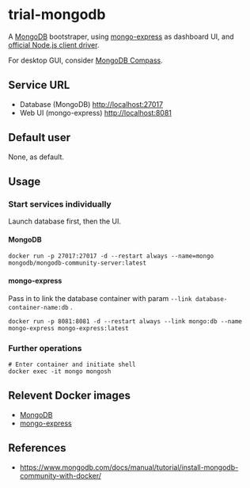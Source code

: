 # trial-mongodb

A [MongoDB](https://www.mongodb.com/docs/) bootstraper, using [mongo-express](https://github.com/mongo-express/mongo-express) as dashboard UI, and [official Node.js client driver](https://www.mongodb.com/docs/drivers/node/current/quick-start/).

For desktop GUI, consider [MongoDB Compass](https://www.mongodb.com/products/compass).

## Service URL

- Database (MongoDB) [http://localhost:27017](http://localhost:27017)
- Web UI (mongo-express) [http://localhost:8081](http://localhost:8081)

## Default user

None, as default.

## Usage

### Start services individually

Launch database first, then the UI.

#### MongoDB

```shell
docker run -p 27017:27017 -d --restart always --name=mongo mongodb/mongodb-community-server:latest
```

#### mongo-express

Pass in to link the database container with param `--link database-container-name:db` .

```shell
docker run -p 8081:8081 -d --restart always --link mongo:db --name mongo-express mongo-express:latest
```

### Further operations

```shell
# Enter container and initiate shell
docker exec -it mongo mongosh
```

## Relevent Docker images

- [MongoDB](https://hub.docker.com/r/mongodb/mongodb-community-server)
- [mongo-express](https://hub.docker.com/_/mongo-express/)

## References

- https://www.mongodb.com/docs/manual/tutorial/install-mongodb-community-with-docker/
